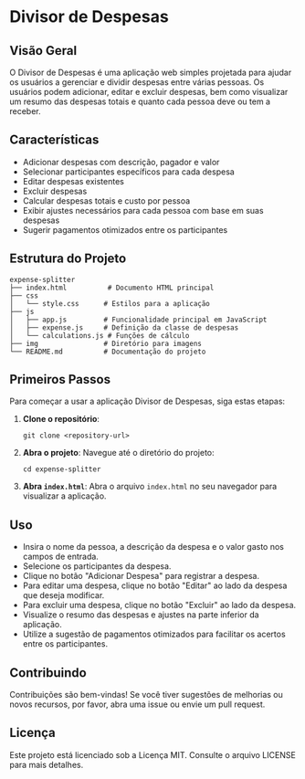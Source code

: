 # Divisor de Despesas

## Visão Geral
O Divisor de Despesas é uma aplicação web simples projetada para ajudar os usuários a gerenciar e dividir despesas entre várias pessoas. Os usuários podem adicionar, editar e excluir despesas, bem como visualizar um resumo das despesas totais e quanto cada pessoa deve ou tem a receber.

## Características
- Adicionar despesas com descrição, pagador e valor
- Selecionar participantes específicos para cada despesa
- Editar despesas existentes
- Excluir despesas
- Calcular despesas totais e custo por pessoa
- Exibir ajustes necessários para cada pessoa com base em suas despesas
- Sugerir pagamentos otimizados entre os participantes

## Estrutura do Projeto
```
expense-splitter
├── index.html          # Documento HTML principal
├── css
│   └── style.css      # Estilos para a aplicação
├── js
│   ├── app.js         # Funcionalidade principal em JavaScript
│   ├── expense.js     # Definição da classe de despesas
│   └── calculations.js # Funções de cálculo
├── img                # Diretório para imagens
└── README.md          # Documentação do projeto
```

## Primeiros Passos
Para começar a usar a aplicação Divisor de Despesas, siga estas etapas:

1. **Clone o repositório**:
   ```
   git clone <repository-url>
   ```

2. **Abra o projeto**:
   Navegue até o diretório do projeto:
   ```
   cd expense-splitter
   ```

3. **Abra `index.html`**:
   Abra o arquivo `index.html` no seu navegador para visualizar a aplicação.

## Uso
- Insira o nome da pessoa, a descrição da despesa e o valor gasto nos campos de entrada.
- Selecione os participantes da despesa.
- Clique no botão "Adicionar Despesa" para registrar a despesa.
- Para editar uma despesa, clique no botão "Editar" ao lado da despesa que deseja modificar.
- Para excluir uma despesa, clique no botão "Excluir" ao lado da despesa.
- Visualize o resumo das despesas e ajustes na parte inferior da aplicação.
- Utilize a sugestão de pagamentos otimizados para facilitar os acertos entre os participantes.

## Contribuindo
Contribuições são bem-vindas! Se você tiver sugestões de melhorias ou novos recursos, por favor, abra uma issue ou envie um pull request.

## Licença
Este projeto está licenciado sob a Licença MIT. Consulte o arquivo LICENSE para mais detalhes.